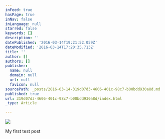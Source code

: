 ```yaml
---
inFeed: true
hasPage: true
inNav: false
inLanguage: null
starred: false
keywords: []
description: ''
datePublished: '2016-03-14T19:21:52.059Z'
dateModified: '2016-03-14T17:20:35.713Z'
title: ''
author: []
authors: []
publisher:
  name: null
  domain: null
  url: null
  favicon: null
sourcePath: _posts/2016-03-14-319d07d3-4606-401c-98c7-b00bdd930a8d.md
published: true
url: 319d07d3-4606-401c-98c7-b00bdd930a8d/index.html
_type: Article

---
```

![](https://the-grid-user-content.s3-us-west-2.amazonaws.com/c6e648db-88cb-4c54-b9b9-324a4e190cb2.png)

My first test post